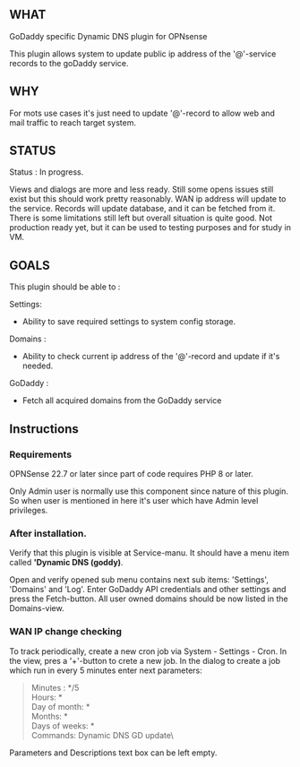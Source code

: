 ## WHAT

GoDaddy specific Dynamic DNS plugin for OPNsense

This plugin allows system to update public ip address of the '@'-service records to the goDaddy service. 

## WHY

For mots use cases it's just need to update '@'-record to allow web and mail traffic to reach target system.  

## STATUS

Status : In progress.

Views and dialogs are more and less ready. Still some opens issues still exist but this should work pretty reasonably. WAN ip address will update to the service. Records will update database, and it can be fetched from it. There is some limitations still left but overall situation is quite good. Not production ready yet, but it can be used to testing purposes and for study in VM.

## GOALS

This plugin should be able to :

Settings:
* Ability to save required settings to system config storage.

Domains :
* Ability to check current ip address of the '@'-record and update if it's needed.

GoDaddy :

* Fetch all acquired domains from the GoDaddy service
                                                                                                    
## Instructions

### Requirements
OPNSense 22.7 or later since part of code requires PHP 8 or later.

Only Admin user is normally use this component since nature of this plugin. So when user is mentioned in here it's 
user which have Admin level privileges. 

### After installation.

Verify that this plugin is visible at Service-manu. It should have a menu item called **'Dynamic DNS (goddy)**.

Open and verify opened sub menu contains next sub items: 'Settings', 'Domains' and 'Log'. Enter GoDaddy API credentials and other settings 
and press the Fetch-button. All user owned domains should be now listed in the Domains-view. 

### WAN IP change checking 

To track periodically, create a new cron job via System - Settings - Cron. In the view, pres a '+'-button to crete a new job. In the dialog to create a job which run in every 5 minutes enter next parameters: 


> Minutes : */5\
> Hours: *\
> Day of month: *\
> Months: *\
> Days of weeks: *\
> Commands: Dynamic DNS GD update\

Parameters and Descriptions text box can be left empty. 
